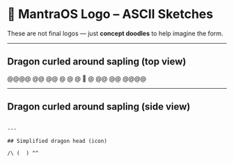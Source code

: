 # 🐉 MantraOS Logo – ASCII Sketches

These are not final logos — just **concept doodles** to help imagine the form.

---

## Dragon curled around sapling (top view)

@@@@ @@    @@ @        @ @   🌱    @ @@    @@ @@@@

---

## Dragon curled around sapling (side view)

~~~~~~~ ~~       ~~ ~    🌱     ~ ~~       ~~ ~~~~~~~

---

## Simplified dragon head (icon)

/\ (  ) ^^
